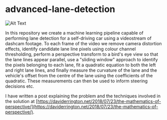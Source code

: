 # advanced-lane-detection

![Alt Text](https://media.giphy.com/media/4EFsn95JAPySiR03Yo/giphy.gif)

In this repository we create a machine learning pipeline capable of performing lane detection for a self-driving car using a videostream of dashcam footage. To each frame of the video we remove camera distortion effects, identify candidate lane line pixels using colour channel thresholding, perform a perspective transform to a bird's eye view so that the lane lines appear parallel, use a "sliding window" approach to identify the pixels belonging to each lane, fit a quadratic equation to both the left and right lane lines, and finally measure the curvature of the lane and the vehicle's offset from the centre of the lane using the coefficients of the quadratic. These measurements can then be used to inform steering decisions etc.

I have written a post explaining the problem and the techniques involved in the solution at [https://daviderrington.net/2018/07/23/the-mathematics-of-perspective/](https://daviderrington.net/2018/07/23/the-mathematics-of-perspective/).


